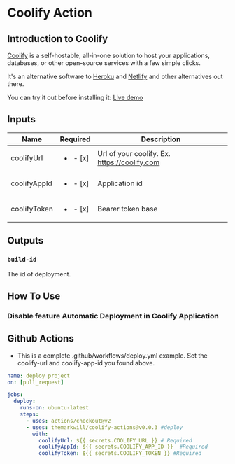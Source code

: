 # Coolify Action

## Introduction to Coolify

[Coolify](https://coolify.io) is a self-hostable, all-in-one solution to host your applications, databases, or other open-source services with a few simple clicks.

It's an alternative software to [Heroku](https://www.heroku.com/) and [Netlify](https://www.netlify.com/) and other alternatives out there.

You can try it out before installing it: [Live demo](https://demo.coolify.io/)


## Inputs
| Name              | Required                      | Description                                                                       |
|-------------------|:-----------------------------:|-----------------------------------------------------------------------------------|
| coolifyUrl       |    <ul><li>- [x] </li></ol>   | Url of your coolify. Ex. https://coolify.com || http://131.212.31.123:3000        |
| coolifyAppId     |    <ul><li>- [x] </li></ol>   | Application id                                                                    |
| coolifyToken     |    <ul><li>- [x] </li></ol>   | Bearer token base                                                                 |

## Outputs

### `build-id`

The id of deployment.

## How To Use

### Disable feature Automatic Deployment in Coolify Application

## Github Actions

- This is a complete .github/workflows/deploy.yml example.
Set the coolify-url and coolify-app-id you found above.

```yml
name: deploy project
on: [pull_request]

jobs:
  deploy:
    runs-on: ubuntu-latest
    steps:
      - uses: actions/checkout@v2
      - uses: themarkwill/coolify-actions@v0.0.3 #deploy
        with:
          coolifyUrl: ${{ secrets.COOLIFY_URL }} # Required
          coolifyAppId: ${{ secrets.COOLIFY_APP_ID }}  #Required
          coolifyToken: ${{ secrets.COOLIFY_TOKEN }} #Required 
```
